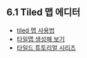 ## 6.1 Tiled 맵 에디터
* [tiled 맵 사용법](https://thd0011.tistory.com/12)  
* [타일맵 생성해 보기](https://gamedevelopment.tutsplus.com/tutorials/introduction-to-tiled-map-editor-a-platform-agnostic-tool-for-level-maps--gamedev-2838)  
* [타일드 튜토리얼 시리즈](https://gamefromscratch.com/tiled-map-editor-tutorial-series/)  




